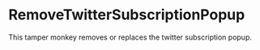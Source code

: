 # RemoveTwitterSubscriptionPopup
 This tamper monkey removes or replaces the twitter subscription popup.
